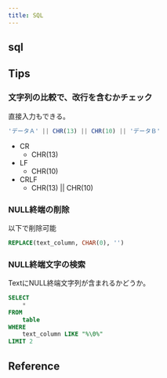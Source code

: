```yaml
---
title: SQL
---
```


## sql


## Tips


### 文字列の比較で、改行を含むかチェック
直接入力もできる。

```sql
'データＡ' || CHR(13) || CHR(10) || 'データＢ'
```

* CR
    * CHR(13)
* LF
    * CHR(10)
* CRLF
    * CHR(13) || CHR(10) 

### NULL終端の削除
以下で削除可能

```sql
REPLACE(text_column, CHAR(0), '')
```

### NULL終端文字の検索
TextにNULL終端文字列が含まれるかどうか。

```sql
SELECT
    *
FROM
    table
WHERE
    text_column LIKE "%\0%"
LIMIT 2
```


## Reference

